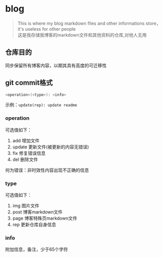 # blog

> This is where my blog markdown files and other informations store，it's useless for other people  
> 这是我存储我博客的markdown文件和其他资料的仓库,对他人无用

## 仓库目的

同步保留所有博客内容，以期其具有高度的可迁移性

## git commit格式

```bash
<operation>(<type>): <info>
```

示例：`update(rep): update readme`

### operation

可选值如下：

1. add 增加文件
2. update 更新文件(被更新的内容无错误)
3. fix 修复错误信息
4. del 删除文件

何为错误：非时效性内容出现不正确的信息

### type

可选值如下：

1. img 图片文件
2. post 博客markdown文件
3. page 博客特殊页markdown文件
4. rep 更新仓库自身信息

### info

附加信息，备注，少于65个字符

